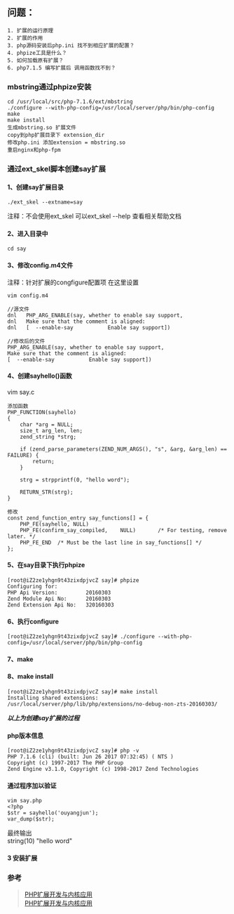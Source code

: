 ## 问题：

    1. 扩展的运行原理
    2. 扩展的作用
    3. php源码安装后php.ini 找不到相应扩展的配置？
    4. phpize工具是什么？
    5. 如何加载原有扩展？
    6. php7.1.5 编写扩展后 调用函数找不到？



### mbstring通过phpize安装

    cd /usr/local/src/php-7.1.6/ext/mbstring  
    ./configure --with-php-config=/usr/local/server/php/bin/php-config  
    make  
    make install  
    生成mbstring.so 扩展文件  
    copy到php扩展目录下 extension_dir  
    修改php.ini 添加extension = mbstring.so  
    重启nginx和php-fpm

### 通过ext_skel脚本创建say扩展

#### 1、创建say扩展目录
    ./ext_skel --extname=say  
注释：不会使用ext_skel 可以ext_skel --help 查看相关帮助文档

#### 2、进入目录中
    cd say

#### 3、修改config.m4文件
注释：针对扩展的congfigure配置项 在这里设置

    vim config.m4  

    //源文件  
    dnl   PHP_ARG_ENABLE(say, whether to enable say support,  
    dnl   Make sure that the comment is aligned:  
    dnl   [  --enable-say           Enable say support])  

    //修改后的文件
    PHP_ARG_ENABLE(say, whether to enable say support,  
    Make sure that the comment is aligned:  
    [  --enable-say           Enable say support])  

#### 4、创建sayhello()函数
vim say.c

    添加函数  
    PHP_FUNCTION(sayhello)
    {
        char *arg = NULL;
        size_t arg_len, len;
        zend_string *strg;

        if (zend_parse_parameters(ZEND_NUM_ARGS(), "s", &arg, &arg_len) == FAILURE) {
            return;
        }

        strg = strpprintf(0, "hello word");

        RETURN_STR(strg);
    }

    修改  
    const zend_function_entry say_functions[] = {
        PHP_FE(sayhello, NULL)
        PHP_FE(confirm_say_compiled,    NULL)       /* For testing, remove later. */
        PHP_FE_END  /* Must be the last line in say_functions[] */
    }; 

#### 5、在say目录下执行phpize
    [root@iZ2ze1yhgn9t43zixdpjvcZ say]# phpize
    Configuring for:
    PHP Api Version:         20160303
    Zend Module Api No:      20160303
    Zend Extension Api No:   320160303

#### 6、执行configure
    [root@iZ2ze1yhgn9t43zixdpjvcZ say]# ./configure --with-php-config=/usr/local/server/php/bin/php-config

#### 7、make 

#### 8、make install
    [root@iZ2ze1yhgn9t43zixdpjvcZ say]# make install
    Installing shared extensions:     /usr/local/server/php/lib/php/extensions/no-debug-non-zts-20160303/

***以上为创建say扩展的过程***

#### php版本信息
    [root@iZ2ze1yhgn9t43zixdpjvcZ say]# php -v
    PHP 7.1.6 (cli) (built: Jun 26 2017 07:32:45) ( NTS )
    Copyright (c) 1997-2017 The PHP Group
    Zend Engine v3.1.0, Copyright (c) 1998-2017 Zend Technologies


#### 通过程序加以验证
    vim say.php
    <?php
    $str = sayhello('ouyangjun');
    var_dump($str);

最终输出  
string(10) "hello word"

#### 3 安装扩展
    
### 参考
> [PHP扩展开发与内核应用][1]  
> [PHP扩展开发与内核应用][2]  

[1]: https://github.com/walu/phpbook  
[2]: http://www.cunmou.com/phpbook/preface.md  

